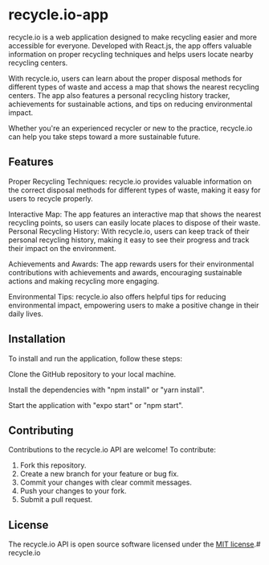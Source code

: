 # recycle.io-app

recycle.io is a web application designed to make recycling easier and more accessible for everyone. Developed with React.js, the app offers valuable information on proper recycling techniques and helps users locate nearby recycling centers.

With recycle.io, users can learn about the proper disposal methods for different types of waste and access a map that shows the nearest recycling centers. The app also features a personal recycling history tracker, achievements for sustainable actions, and tips on reducing environmental impact.

Whether you're an experienced recycler or new to the practice, recycle.io can help you take steps toward a more sustainable future.

## Features

Proper Recycling Techniques: recycle.io provides valuable information on the correct disposal methods for different types of waste, making it easy for users to recycle properly.

Interactive Map: The app features an interactive map that shows the nearest recycling points, so users can easily locate places to dispose of their waste.
Personal Recycling History: With recycle.io, users can keep track of their personal recycling history, making it easy to see their progress and track their impact on the environment.

Achievements and Awards: The app rewards users for their environmental contributions with achievements and awards, encouraging sustainable actions and making recycling more engaging.

Environmental Tips: recycle.io also offers helpful tips for reducing environmental impact, empowering users to make a positive change in their daily lives.

## Installation
To install and run the application, follow these steps:

Clone the GitHub repository to your local machine.

Install the dependencies with "npm install" or "yarn install".

Start the application with "expo start" or "npm start".

## Contributing

Contributions to the recycle.io API are welcome! To contribute:

1.  Fork this repository.
2.  Create a new branch for your feature or bug fix.
3.  Commit your changes with clear commit messages.
4.  Push your changes to your fork.
5.  Submit a pull request.

## License

The recycle.io API is open source software licensed under the [MIT license](https://opensource.org/licenses/MIT).# recycle.io